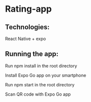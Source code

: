 # Rating-app

## Technologies: 
React Native + expo

## Running the app:
Run npm install in the root directory

Install Expo Go app on your smartphone

Run npm start in the root directory

Scan QR code with Expo Go app 
